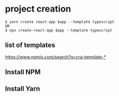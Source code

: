 # project creation

```console
$ yarn create react-app $app --template typescript
OR
$ npx create-react-app $app --template typescript
```

## list of templates

<https://www.npmjs.com/search?q=cra-template-*>

## Install NPM

## Install Yarn
